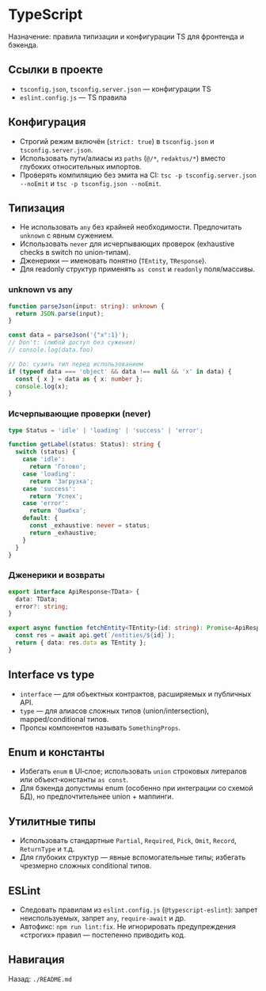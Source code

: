# TypeScript

Назначение: правила типизации и конфигурации TS для фронтенда и бэкенда.

## Ссылки в проекте

- `tsconfig.json`, `tsconfig.server.json` — конфигурации TS
- `eslint.config.js` — TS правила

## Конфигурация

- Строгий режим включён (`strict: true`) в `tsconfig.json` и `tsconfig.server.json`.
- Использовать пути/алиасы из `paths` (`@/*`, `redaktus/*`) вместо глубоких относительных импортов.
- Проверять компиляцию без эмита на CI: `tsc -p tsconfig.server.json --noEmit` и `tsc -p tsconfig.json --noEmit`.

## Типизация

- Не использовать `any` без крайней необходимости. Предпочитать `unknown` с явным сужением.
- Использовать `never` для исчерпывающих проверок (exhaustive checks в switch по union‑типам).
- Дженерики — именовать понятно (`TEntity`, `TResponse`).
- Для readonly структур применять `as const` и `readonly` поля/массивы.

### unknown vs any

```ts
function parseJson(input: string): unknown {
  return JSON.parse(input);
}

const data = parseJson('{"x":1}');
// Don't: (любой доступ без сужения)
// console.log(data.foo)

// Do: сузить тип перед использованием
if (typeof data === 'object' && data !== null && 'x' in data) {
  const { x } = data as { x: number };
  console.log(x);
}
```

### Исчерпывающие проверки (never)

```ts
type Status = 'idle' | 'loading' | 'success' | 'error';

function getLabel(status: Status): string {
  switch (status) {
    case 'idle':
      return 'Готово';
    case 'loading':
      return 'Загрузка';
    case 'success':
      return 'Успех';
    case 'error':
      return 'Ошибка';
    default: {
      const _exhaustive: never = status;
      return _exhaustive;
    }
  }
}
```

### Дженерики и возвраты

```ts
export interface ApiResponse<TData> {
  data: TData;
  error?: string;
}

export async function fetchEntity<TEntity>(id: string): Promise<ApiResponse<TEntity>> {
  const res = await api.get(`/entities/${id}`);
  return { data: res.data as TEntity };
}
```

## Interface vs type

- `interface` — для объектных контрактов, расширяемых и публичных API.
- `type` — для алиасов сложных типов (union/intersection), mapped/conditional типов.
- Пропсы компонентов называть `SomethingProps`.

## Enum и константы

- Избегать `enum` в UI‑слое; использовать `union` строковых литералов или объект‑константы `as const`.
- Для бэкенда допустимы enum (особенно при интеграции со схемой БД), но предпочтительнее union + маппинги.

## Утилитные типы

- Использовать стандартные `Partial`, `Required`, `Pick`, `Omit`, `Record`, `ReturnType` и т.д.
- Для глубоких структур — явные вспомогательные типы; избегать чрезмерно сложных conditional типов.

## ESLint

- Следовать правилам из `eslint.config.js` (`@typescript-eslint`): запрет неиспользуемых, запрет `any`, `require-await` и др.
- Автофикс: `npm run lint:fix`. Не игнорировать предупреждения «строгих» правил — постепенно приводить код.

## Навигация

Назад: `./README.md`
